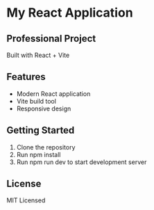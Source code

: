 ﻿# My React Application
## Professional Project
Built with React + Vite

## Features
- Modern React application
- Vite build tool
- Responsive design

## Getting Started
1. Clone the repository
2. Run npm install
3. Run npm run dev to start development server

## License
MIT Licensed
